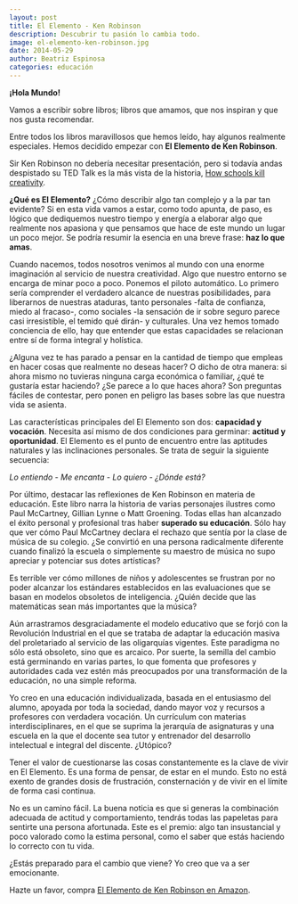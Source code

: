 ```yaml
---
layout: post
title: El Elemento - Ken Robinson
description: Descubrir tu pasión lo cambia todo.
image: el-elemento-ken-robinson.jpg
date: 2014-05-29
author: Beatriz Espinosa
categories: educación
---
```


**¡Hola Mundo!**

Vamos a escribir sobre libros; libros que amamos, que nos inspiran y que nos
gusta recomendar.

Entre todos los libros maravillosos que hemos leído, hay algunos realmente
especiales. Hemos decidido empezar con **El Elemento de Ken Robinson**.

Sir Ken Robinson no debería necesitar presentación, pero si todavía andas
despistado su TED Talk es la más vista de la historia, [How schools kill
creativity][1].

**¿Qué es El Elemento?** ¿Cómo describir algo tan complejo y a la par tan
evidente? Si en esta vida vamos a estar, como todo apunta, de paso, es lógico
que dediquemos nuestro tiempo y energía a elaborar algo que realmente nos
apasiona y que pensamos que hace de este mundo un lugar un poco mejor. Se podría
resumir la esencia en una breve frase: **haz lo que amas**.

Cuando nacemos, todos nosotros venimos al mundo con una enorme imaginación al
servicio de nuestra creatividad. Algo que nuestro entorno se encarga de minar
poco a poco. Ponemos el piloto automático. Lo primero sería comprender el
verdadero alcance de nuestras posibilidades, para liberarnos de nuestras
ataduras, tanto personales -falta de confianza, miedo al fracaso-, como sociales
-la sensación de ir sobre seguro parece casi irresistible, el temido qué dirán-
y culturales. Una vez hemos tomado conciencia de ello, hay que entender que
estas capacidades se relacionan entre sí de forma integral y holística.

¿Alguna vez te has parado a pensar en la cantidad de tiempo que empleas en hacer
cosas que realmente no deseas hacer? O dicho de otra manera: si ahora mismo no
tuvieras ninguna carga económica o familiar, ¿qué te gustaría estar haciendo?
¿Se parece a lo que haces ahora? Son preguntas fáciles de contestar, pero ponen
en peligro las bases sobre las que nuestra vida se asienta.

Las características principales del El Elemento son dos: **capacidad y
vocación**. Necesita así mismo de dos condiciones para germinar: **actitud y
oportunidad**. El Elemento es el punto de encuentro entre las aptitudes
naturales y las inclinaciones personales. Se trata de seguir la siguiente
secuencia:

*Lo entiendo - Me encanta - Lo quiero - ¿Dónde está?*

Por último, destacar las reflexiones de Ken Robinson en materia de educación.
Este libro narra la historia de varias personajes ilustres como Paul McCartney,
Gillian Lynne o Matt Groening. Todas ellas han alcanzado el éxito personal y
profesional tras haber **superado su educación**. Sólo hay que ver cómo Paul
McCartney declara el rechazo que sentía por la clase de música de su colegio.
¿Se convirtió en una persona radicalmente diferente cuando finalizó la escuela o
simplemente su maestro de música no supo apreciar y potenciar sus dotes
artísticas?

Es terrible ver cómo millones de niños y adolescentes se frustran por no poder
alcanzar los estándares establecidos en las evaluaciones que se basan en modelos
obsoletos de inteligencia. ¿Quién decide que las matemáticas sean más
importantes que la música?

Aún arrastramos desgraciadamente el modelo educativo que se forjó con la
Revolución Industrial en el que se trataba de adaptar la educación masiva del
proletariado al servicio de las oligarquías vigentes. Este paradigma no sólo
está obsoleto, sino que es arcaico. Por suerte, la semilla del cambio está
germinando en varias partes, lo que fomenta que profesores y autoridades cada
vez estén más preocupados por una transformación de la educación, no una simple
reforma.

Yo creo en una educación individualizada, basada en el entusiasmo del alumno,
apoyada por toda la sociedad, dando mayor voz y recursos a profesores con
verdadera vocación. Un currículum con materias interdisciplinares, en el que se
suprima la jerarquía de asignaturas y una escuela en la que el docente sea tutor
y entrenador del desarrollo intelectual e integral del discente. ¿Utópico?

Tener el valor de cuestionarse las cosas constantemente es la clave de vivir en
El Elemento. Es una forma de pensar, de estar en el mundo. Esto no está exento
de grandes dosis de frustración, consternación y de vivir en el límite de forma
casi continua.

No es un camino fácil. La buena noticia es que si generas la combinación
adecuada de actitud y comportamiento, tendrás todas las papeletas para sentirte
una persona afortunada. Este es el premio: algo tan insustancial y poco valorado
como la estima personal, como el saber que estás haciendo lo correcto con tu
vida.

¿Estás preparado para el cambio que viene? Yo creo que va a ser emocionante.

Hazte un favor, compra [El Elemento de Ken Robinson en Amazon][2].

[1]: http://www.ted.com/talks/ken_robinson_says_schools_kill_creativity
[2]: http://www.amazon.es/gp/product/8499083900/ref=as_li_ss_tl?ie=UTF8&camp=3626&creative=24822&creativeASIN=8499083900&linkCode=as2&tag=noleesbl09-21
